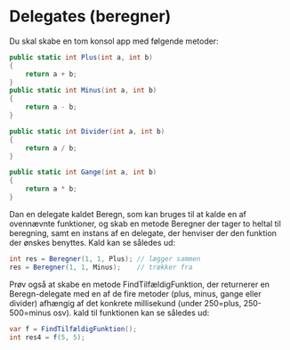 ﻿# Delegates (beregner)

Du skal skabe en tom konsol app med følgende metoder:

```csharp
public static int Plus(int a, int b)
{
    return a + b;
}
public static int Minus(int a, int b)
{
    return a - b;
}

public static int Divider(int a, int b)
{
    return a / b;
}

public static int Gange(int a, int b)
{
    return a * b;
}
```

Dan en delegate kaldet Beregn, som kan bruges til at kalde en af ovennævnte 
funktioner, og skab en metode Beregner der tager to heltal 
til beregning, samt en instans af en delegate, der henviser 
der den funktion der ønskes benyttes. Kald kan se således ud:

```csharp
int res = Beregner(1, 1, Plus);	// lægger sammen
res = Beregner(1, 1, Minus);	// trækker fra
```

Prøv også at skabe en metode FindTilfældigFunktion, der returnerer
en Beregn-delegate med en af de fire metoder (plus, minus, gange eller divider)
afhængig af det konkrete millisekund (under 250=plus, 250-500=minus osv). kald
til funktionen kan se således ud:

```csharp
var f = FindTilfældigFunktion();
int res4 = f(5, 5);
```